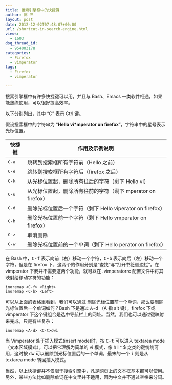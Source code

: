 ```yaml
---
title: 搜索引擎框中的快捷键
author: 陈 三
layout: post
date: 2012-12-02T07:48:07+00:00
url: /shortcut-in-search-engine.html
views:
  - 1603
dsq_thread_id:
  - 954003178
categories:
  - Firefox
  - vimperator
tags:
  - Firefox
  - vimperator

---
```

搜索引擎框中有许多快捷键可以用，并且与 Bash、Emacs 一类软件相通，如果能熟练使用，可以很好提高效率。

以下分别列出，其中 &#8220;C&#8221; 表示 Ctrl 键。

假设搜索框中的字符串为 &#8220;**Hello vi*mperator on firefox**&#8220;，字符串中的星号表示光标位置。

| 快捷键            | 作用及示例说明                                    |
| -------------- | ------------------------------------------ |
| <kbd>C-a</kbd> | 跳转到搜索框所有字符前（Hello 之前）                      |
| <kbd>C-e</kbd> | 跳转到搜索框所有字符后（firefox 之后）                    |
| <kbd>C-k</kbd> | 从光标位置起，删除所有往后的字符（剩下 Hello vi）              |
| <kbd>C-u</kbd> | 从光标位置起，删除所有往前的字符（剩下 mperator on firefox）   |
| <kbd>C-d</kbd> | 删除光标位置后一个字符（剩下 Hello viperator on firefox） |
| <kbd>C-h</kbd> | 删除光标位置前一个字符（剩下 Hello vmperator on firefox） |
| <kbd>C-z</kbd> | 取消删除                                       |
| <kbd>C-w</kbd> | 删除光标位置前的一个单词（剩下 Hello perator on firefox）  |

在 Bash 中，<kbd>C-f</kbd> 表示向前（右）移动一个字符，<kbd>C-b</kbd> 表示向后（左）移动一个字符，但是在 firefox 下，这两个的作用分别是“查找”与“打开书签侧边栏”。在 vimperator 下我并不需要这两个功能，就可以在 .vimperatorrc 配置文件中将其映射给移动字符的功能：

    inoremap <C-f> <Right>
    inoremap <C-b> <Left>
    

可以从上面的表格里看到，我们可以通过 <C-w> 删除光标位置前一个单词，那么要删除光标位置后一个单词如何？Bash 下是通过 <kbd>A-d</kbd> （A 指 alt 键），firefox 下或 vimperator 下这个键组合是选中导航栏上的网址。当然，我们也可以通过键映射来完成，只是有些复杂：

    inoremap <A-d> <C-t>dwi
    

当 Vimperator 处于插入模式(insert mode)时，按 <kbd>C-t</kbd> 可以进入 textarea mode （文本区域模式），可以把它理解为简单的 vi 模式，像 h l ^ $ 之类的键统统可用，这时按 <kbd>dw</kbd> 可以删除到光标位置后的一个单词，最末的一个 <kbd>i</kbd> 则是从 textarea mode 转回插入模式。

当然，以上快捷键并不仅限于搜索引擎中，凡是网页上的文本框基本都可以使用。另外，某些方法比如删除单词在中文里并不适用，因为中文并不通过空格来分词。